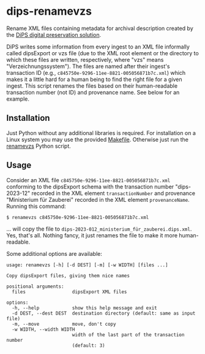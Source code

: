 # dips-renamevzs

Rename XML files containing metadata for archival description created by the
[DiPS digital preservation solution][dips].

DiPS writes some information from every ingest to an XML file informally called
dipsExport or vzs file (due to the XML root element or the directory to which
these files are written, respectively, where "vzs" means "Verzeichnungssystem").
The files are named after their ingest's transaction ID (e.g.,
`c845750e-9296-11ee-8821-005056871b7c.xml`) which makes it a little hard for a
human being to find the right file for a given ingest. This script renames the
files based on their human-readable transaction number (not ID) and provenance
name. See below for an example.

## Installation

Just Python without any additional libraries is required. For installation on a
Linux system you may use the provided [Makefile](Makefile). Otherwise just run
the [renamevzs](renamevzs) Python script.

## Usage

Consider an XML file `c845750e-9296-11ee-8821-005056871b7c.xml` conforming to
the dipsExport schema with the transaction number "dips-2023-12" recorded in the
XML element `transactionNumber` and provenance "Ministerium für Zauberei"
recorded in the XML element `provenanceName`. Running this command:

~~~console
$ renamevzs c845750e-9296-11ee-8821-005056871b7c.xml
~~~

... will copy the file to `dips-2023-012_ministerium_für_zauberei.dips.xml`.
Yes, that's all. Nothing fancy, it just renames the file to make it more
human-readable.

Some additional options are available:

~~~console
usage: renamevzs [-h] [-d DEST] [-m] [-w WIDTH] [files ...]

Copy dipsExport files, giving them nice names

positional arguments:
  files                 dipsExport XML files

options:
  -h, --help            show this help message and exit
  -d DEST, --dest DEST  destination directory (default: same as input file)
  -m, --move            move, don't copy
  -w WIDTH, --width WIDTH
                        width of the last part of the transaction number
                        (default: 3)
~~~

[dips]: https://digitalpreservationsolution.de
